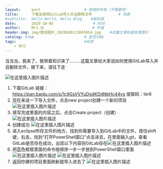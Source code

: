 ```yaml
---
layout:     post                    # 使用的布局（不需要改）
title:      下载及使用GitLab导入并且删除文件            # 标题 
#subtitle:  Hello World, Hello Blog    #副标题
date:       2020-10-05                  # 时间
author:     Mrs.白                      # 作者
header-img: img/微信图片_2020020113045054.jpg    #这篇文章标题背景图片
catalog: true                       # 是否归档
tags:                               #标签
    - 学习
---
```


当当当，我来了，我带着知识来了.........这篇文章给大家说如何使用GitLab导入并且删除文件，接下来，请往下走

![在这里插入图片描述](https://img-blog.csdnimg.cn/201912192009187.jpg)

1. 下载GitLab
   链接：https://pan.baidu.com/s/1c9GsVVYuDg4KDdNbHc44vg 
   提取码：tkr6
2. 现在来说一下导入文件，点击new  project创建一个新的项目
   ![在这里插入图片描述](https://img-blog.csdnimg.cn/20191219202625583.PNG?x-oss-process=image/watermark,type_ZmFuZ3poZW5naGVpdGk,shadow_10,text_aHR0cHM6Ly9ibG9nLmNzZG4ubmV0L3dlaXhpbl80NTk2ODcyNA==,size_16,color_FFFFFF,t_70)
3. 填写完成里面的内容之后，点击Create project（创建）
   ![在这里插入图片描述](https://img-blog.csdnimg.cn/20191219203250615.PNG?x-oss-process=image/watermark,type_ZmFuZ3poZW5naGVpdGk,shadow_10,text_aHR0cHM6Ly9ibG9nLmNzZG4ubmV0L3dlaXhpbl80NTk2ODcyNA==,size_16,color_FFFFFF,t_70)
4. 创建成功
   ![在这里插入图片描述](https://img-blog.csdnimg.cn/2019122221033757.PNG?x-oss-process=image/watermark,type_ZmFuZ3poZW5naGVpdGk,shadow_10,text_aHR0cHM6Ly9ibG9nLmNzZG4ubmV0L3dlaXhpbl80NTk2ODcyNA==,size_16,color_FFFFFF,t_70)
5. 进入eclipse所存文件的地方，找到你需要导入到GitLab中的文件，按住shift键，右击，找到“打开PowerShell窗口”点击进去，在里面输入git，查看GitLab是否存在成功，出现以下内容则GitLab存在![在这里插入图片描述](https://img-blog.csdnimg.cn/20191222210028553.PNG?x-oss-process=image/watermark,type_ZmFuZ3poZW5naGVpdGk,shadow_10,text_aHR0cHM6Ly9ibG9nLmNzZG4ubmV0L3dlaXhpbl80NTk2ODcyNA==,size_16,color_FFFFFF,t_70)
6. 把蓝色框框里面的命令按顺序一步一步放到PowerShell窗口里面![在这里插入图片描述](https://img-blog.csdnimg.cn/20191222211623110.PNG?x-oss-process=image/watermark,type_ZmFuZ3poZW5naGVpdGk,shadow_10,text_aHR0cHM6Ly9ibG9nLmNzZG4ubmV0L3dlaXhpbl80NTk2ODcyNA==,size_16,color_FFFFFF,t_70)
   ![在这里插入图片描述](https://img-blog.csdnimg.cn/20191222212049983.PNG?x-oss-process=image/watermark,type_ZmFuZ3poZW5naGVpdGk,shadow_10,text_aHR0cHM6Ly9ibG9nLmNzZG4ubmV0L3dlaXhpbl80NTk2ODcyNA==,size_16,color_FFFFFF,t_70)
7. 返回你建的项目里面刷新就导入进去了
   ![在这里插入图片描述](https://img-blog.csdnimg.cn/20191222212239595.PNG?x-oss-process=image/watermark,type_ZmFuZ3poZW5naGVpdGk,shadow_10,text_aHR0cHM6Ly9ibG9nLmNzZG4ubmV0L3dlaXhpbl80NTk2ODcyNA==,size_16,color_FFFFFF,t_70)